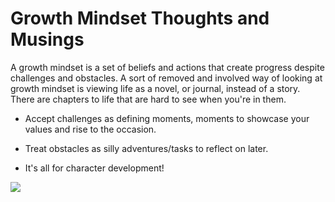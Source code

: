 # Growth Mindset Thoughts and Musings

A growth mindset is a set of beliefs and actions that create progress despite challenges and obstacles. A sort of removed and involved way of looking at growth mindset is viewing life as a novel, or journal, instead of a story. There are chapters to life that are hard to see when you're in them. 

- Accept challenges as defining moments, moments to showcase your values and rise to the occasion.

- Treat obstacles as silly adventures/tasks to reflect on later.

- It's all for character development!



<img src="./Naruto_Growth_Mindset_Inspiration">

